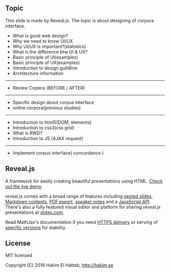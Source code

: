 ## Topic
This slide is made by Reveal.js. The topic is about designing of corpora interface. 
- What is good web design?
- Why we need to know UI/UX
- Why UI/UX is important?(statistics)
- What is the difference btw UI & UX?
- Basic principle of UI(examples)
- Basic principle of UX(examples)
- Introduction to design guildline
- Architecture information
-----------
- Review Copens (BEFORE / AFTER)
-----------
- Specific design about corpus interface
- online corpora(previous studies)
-----------
- Introduction to html5(DOM, elements)
- Introduction to css3(css grid)
- What is RWD? 
- Introduction to JS (AJAX request)
-----------
- Implement corpus interface( concordance )


## Reveal.js
A framework for easily creating beautiful presentations using HTML. [Check out the live demo](http://revealjs.com/).

reveal.js comes with a broad range of features including [nested slides](https://github.com/hakimel/reveal.js#markup), [Markdown contents](https://github.com/hakimel/reveal.js#markdown), [PDF export](https://github.com/hakimel/reveal.js#pdf-export), [speaker notes](https://github.com/hakimel/reveal.js#speaker-notes) and a [JavaScript API](https://github.com/hakimel/reveal.js#api). There's also a fully featured visual editor and platform for sharing reveal.js presentations at [slides.com](https://slides.com?ref=github).

Read MathJax's documentation if you need [HTTPS delivery](http://docs.mathjax.org/en/latest/start.html#secure-access-to-the-cdn) or serving of [specific versions](http://docs.mathjax.org/en/latest/configuration.html#loading-mathjax-from-the-cdn) for stability.

## License

MIT licensed

Copyright (C) 2018 Hakim El Hattab, http://hakim.se
